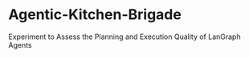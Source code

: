 # Agentic-Kitchen-Brigade
Experiment to Assess the Planning and Execution Quality of LanGraph Agents
